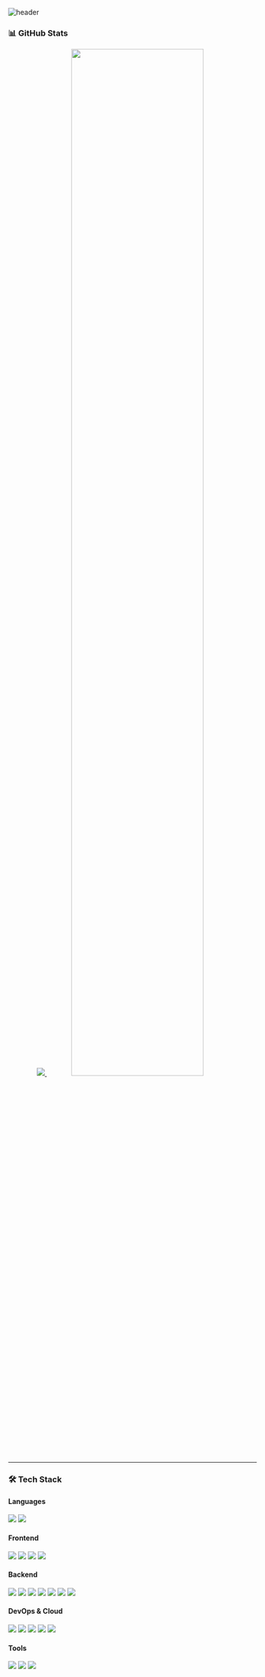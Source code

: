 ![header](https://capsule-render.vercel.app/api?type=rect&color=auto&height=150&animation=blink&section=header&text=Hello!%20I'm%20HooYoung%20🧑🏻‍💻&fontAlign=50&fontSize=40&fontColor=fff&desc=Welcome%20to%20my%20GitHub%20Profile&descAlign=50&descAlignY=70&descSize=20&descColor=ddd)



### 📊 GitHub Stats
<div align="center">
  <a href="https://github.com/2eehy">
    <img src="https://github-readme-stats.vercel.app/api/top-langs/?username=2eehy&exclude_repo=2eehy.github.io&layout=compact&theme=light" />
  </a>
  <a href="https://github.com/2eehy">
    <img src="https://github-readme-stats.vercel.app/api?username=2eehy&theme=light&show_icons=true" width="73%" />
  </a>
</div>

---

### 🛠 Tech Stack

#### **Languages**
<img src="https://img.shields.io/badge/Java-007396?style=flat&logo=Java&logoColor=white"/> <img src="https://img.shields.io/badge/Javascript-F7DF1E?style=flat&logo=Javascript&logoColor=white"/>

#### **Frontend**
<img src="https://img.shields.io/badge/React-61DAFB?style=flat&logo=React&logoColor=white"/> <img src="https://img.shields.io/badge/HTML5-E34F26?style=flat&logo=HTML5&logoColor=white"/> <img src="https://img.shields.io/badge/CSS3-1572B6?style=flat&logo=CSS3&logoColor=white"/> <img src="https://img.shields.io/badge/Thymeleaf-005F0F?style=flat&logo=Thymeleaf&logoColor=white"/>

#### **Backend**
<img src="https://img.shields.io/badge/Spring-6DB33F?style=flat&logo=Spring&logoColor=white"/> <img src="https://img.shields.io/badge/SpringBoot-6DB33F?style=flat&logo=SpringBoot&logoColor=white"/> <img src="https://img.shields.io/badge/MySQL-4479A1?style=flat&logo=MySql&logoColor=white"/> <img src="https://img.shields.io/badge/ElasticSearch-005571?style=flat&logo=ElasticSearch&logoColor=white"/> <img src="https://img.shields.io/badge/Logstash-005571?style=flat&logo=Logstash&logoColor=white"/> <img src="https://img.shields.io/badge/Kibana-005571?style=flat&logo=Kibana&logoColor=white"/> <img src="https://img.shields.io/badge/Redis-DC382D?style=flat&logo=Redis&logoColor=white"/>

#### **DevOps & Cloud**
<img src="https://img.shields.io/badge/Docker-2496ED?style=flat&logo=Docker&logoColor=white"/> <img src="https://img.shields.io/badge/AWS%20EC2-FF9900?style=flat&logo=Amazon%20EC2&logoColor=white"/> <img src="https://img.shields.io/badge/AWS%20Cognito-FF9900?style=flat&logo=Amazon%20Cognito&logoColor=white"/> <img src="https://img.shields.io/badge/AWS%20Amplify-FF9900?style=flat&logo=Amazon%20AWS&logoColor=white"/> <img src="https://img.shields.io/badge/AWS%20Auto%20Scaling-FF9900?style=flat&logo=Amazon%20AWS&logoColor=white"/>

#### **Tools**
<img src="https://img.shields.io/badge/IntelliJ%20IDEA-000000?style=flat&logo=IntelliJ%20IDEA&logoColor=white"/> <img src="https://img.shields.io/badge/VS%20Code-007ACC?style=flat&logo=Visual%20Studio%20Code&logoColor=white"/> <img src="https://img.shields.io/badge/Swagger-85EA2D?style=flat&logo=Swagger&logoColor=white"/>

